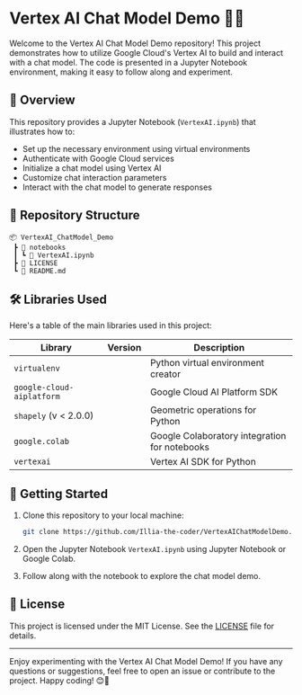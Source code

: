 
# Vertex AI Chat Model Demo 🤖💬

Welcome to the Vertex AI Chat Model Demo repository! This project demonstrates how to utilize Google Cloud's Vertex AI to build and interact with a chat model. The code is presented in a Jupyter Notebook environment, making it easy to follow along and experiment.

## 📜 Overview

This repository provides a Jupyter Notebook (`VertexAI.ipynb`) that illustrates how to:

- Set up the necessary environment using virtual environments
- Authenticate with Google Cloud services
- Initialize a chat model using Vertex AI
- Customize chat interaction parameters
- Interact with the chat model to generate responses

## 📁 Repository Structure

```
📦 VertexAI_ChatModel_Demo
 ┣ 📂 notebooks
 ┃ ┗ 📝 VertexAI.ipynb
 ┣ 📜 LICENSE
 ┗ 📜 README.md
```

## 🛠️ Libraries Used

Here's a table of the main libraries used in this project:

| Library                   | Version | Description                                    |
| ------------------------- | ------- | ---------------------------------------------- |
| `virtualenv`              |         | Python virtual environment creator            |
| `google-cloud-aiplatform` |         | Google Cloud AI Platform SDK                  |
| `shapely` (v < 2.0.0)     |         | Geometric operations for Python               |
| `google.colab`            |         | Google Colaboratory integration for notebooks |
| `vertexai`                |         | Vertex AI SDK for Python                      |

## 🚀 Getting Started

1. Clone this repository to your local machine:

   ```bash
   git clone https://github.com/Illia-the-coder/VertexAIChatModelDemo.git
   ```

2. Open the Jupyter Notebook `VertexAI.ipynb` using Jupyter Notebook or Google Colab.

3. Follow along with the notebook to explore the chat model demo.



## 📝 License

This project is licensed under the MIT License. See the [LICENSE](LICENSE) file for details.

---

Enjoy experimenting with the Vertex AI Chat Model Demo! If you have any questions or suggestions, feel free to open an issue or contribute to the project. Happy coding! 😊🚀

